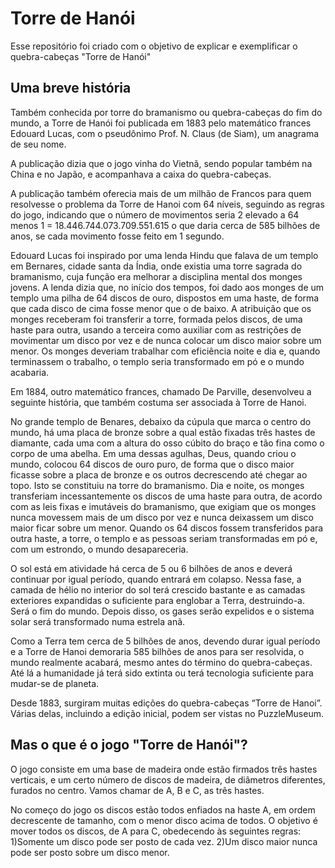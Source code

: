 # Torre de Hanói

Esse repositório foi criado com o objetivo de explicar e exemplificar o quebra-cabeças "Torre de Hanói"

## Uma breve história

Também conhecida por torre do bramanismo ou quebra-cabeças do fim do mundo, a Torre de Hanói foi publicada em 1883 pelo matemático frances Edouard Lucas, com o pseudônimo Prof. N. Claus (de Siam), um anagrama de seu nome.

A publicação dizia que o jogo vinha do Vietnã, sendo popular também na China e no Japão, e acompanhava a caixa do quebra-cabeças.

A publicação também oferecia mais de um milhão de Francos para quem resolvesse o problema da Torre de Hanoi com 64 níveis, seguindo as regras do jogo, indicando que o número de movimentos seria 2 elevado a 64 menos 1 = 18.446.744.073.709.551.615 o que daria cerca de 585 bilhões de anos, se cada movimento fosse feito em 1 segundo.

Edouard Lucas foi inspirado por uma lenda Hindu que falava de um templo em Bernares, cidade santa da Índia, onde existia uma torre sagrada do bramanismo, cuja função era melhorar a disciplina mental dos monges jovens. A lenda dizia que, no início dos tempos, foi dado aos monges de um templo uma pilha de 64 discos de ouro, dispostos em uma haste, de forma que cada disco de cima fosse menor que o de baixo. A atribuição que os monges receberam foi transferir a torre, formada pelos discos, de uma haste para outra, usando a terceira como auxiliar com as restrições de movimentar um disco por vez e de nunca colocar um disco maior sobre um menor. Os monges deveriam trabalhar com eficiência noite e dia e, quando terminassem o trabalho, o templo seria transformado em pó e o mundo acabaria.

Em 1884, outro matemático frances, chamado De Parville, desenvolveu a seguinte história, que também costuma ser associada à Torre de Hanoi.

No grande templo de Benares, debaixo da cúpula que marca o centro do mundo, há uma placa de bronze sobre a qual estão fixadas três hastes de diamante, cada uma com a altura do osso cúbito do braço e tão fina como o corpo de uma abelha. Em uma dessas agulhas, Deus, quando criou o mundo, colocou 64 discos de ouro puro, de forma que o disco maior ficasse sobre a placa de bronze e os outros decrescendo até chegar ao topo. Isto se constituiu na torre do bramanismo. Dia e noite, os monges transferiam incessantemente os discos de uma haste para outra, de acordo com as leis fixas e imutáveis do bramanismo, que exigiam que os monges nunca movessem mais de um disco por vez e nunca deixassem um disco maior ficar sobre um menor. Quando os 64 discos fossem transferidos para outra haste, a torre, o templo e as pessoas seriam transformadas em pó e, com um estrondo, o mundo desapareceria.

O sol está em atividade há cerca de 5 ou 6 bilhões de anos e deverá continuar por igual período, quando entrará em colapso. Nessa fase, a camada de hélio no interior do sol terá crescido bastante e as camadas exteriores expandidas o suficiente para englobar a Terra, destruindo-a. Será o fim do mundo. Depois disso, os gases serão expelidos e o sistema solar será transformado numa estrela anã.

Como a Terra tem cerca de 5 bilhões de anos, devendo durar igual período e a Torre de Hanoi demoraria 585 bilhões de anos para ser resolvida, o mundo realmente acabará, mesmo antes do término do quebra-cabeças. Até lá a humanidade já terá sido extinta ou terá tecnologia suficiente para mudar-se de planeta.

Desde 1883, surgiram muitas edições do quebra-cabeças “Torre de Hanoi”. Várias delas, incluindo a edição inicial, podem ser vistas no PuzzleMuseum.

## Mas o que é o jogo "Torre de Hanói"?

O jogo consiste em uma base de madeira onde estão firmados três hastes verticais, e
um certo número de discos de madeira, de diâmetros diferentes, furados no centro. Vamos
chamar de A, B e C, as três hastes.

No começo do jogo os discos estão todos enfiados na haste A, em ordem decrescente
de tamanho, com o menor disco acima de todos. O objetivo é mover todos os discos, de A
para C, obedecendo às seguintes regras:
 1)Somente um disco pode ser posto de cada vez.
 2)Um disco maior nunca pode ser posto sobre um disco menor.